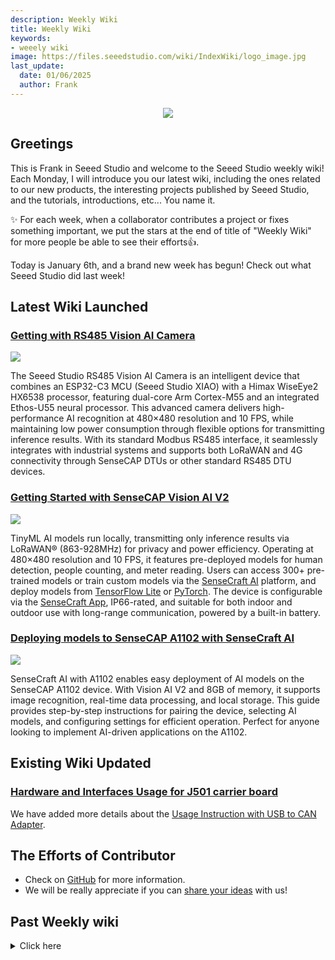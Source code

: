 ```yaml
---
description: Weekly Wiki
title: Weekly Wiki
keywords:
- weeely wiki
image: https://files.seeedstudio.com/wiki/IndexWiki/logo_image.jpg
last_update:
  date: 01/06/2025
  author: Frank
---
```


<div align="center"><img width={1000} src="https://files.seeedstudio.com/wiki/IndexWiki/logo.png" /></div>

## Greetings

This is Frank in Seeed Studio and welcome to the Seeed Studio weekly wiki! Each Monday, I will introduce you our latest wiki, including the ones related to our new products, the interesting projects published by Seeed Studio, and the tutorials, introductions, etc... You name it.

✨ For each week, when a collaborator contributes a project or fixes something important, we put the stars at the end of title of "Weekly Wiki" for more people be able to see their efforts👍.

Today is January 6th, and a brand new week has begun! Check out what Seeed Studio did last week!

## Latest Wiki Launched

### [Getting with RS485 Vision AI Camera](https://wiki.seeedstudio.com/getting_started_with_rs485_vision_ai_cam/)

<div style={{textAlign:'center'}}><img src="https://files.seeedstudio.com/wiki/A1102/SenseCraft_AI_With_A1102/top.jpg" style={{width:800, height:'auto'}}/></div>

The Seeed Studio RS485 Vision AI Camera is an intelligent device that combines an ESP32-C3 MCU (Seeed Studio XIAO) with a Himax WiseEye2 HX6538 processor, featuring dual-core Arm Cortex-M55 and an integrated Ethos-U55 neural processor. This advanced camera delivers high-performance AI recognition at 480×480 resolution and 10 FPS, while maintaining low power consumption through flexible options for transmitting inference results. With its standard Modbus RS485 interface, it seamlessly integrates with industrial systems and supports both LoRaWAN and 4G connectivity through SenseCAP DTUs or other standard RS485 DTU devices.

### [Getting Started with SenseCAP Vision AI V2](https://wiki.seeedstudio.com/sensecap_a1102/)

<div style={{textAlign:'center'}}><img src="https://files.seeedstudio.com/wiki/A1102/SenseCraft_AI_With_A1102/A1102_shop.jpg" style={{width:800, height:'auto'}}/></div>

TinyML AI models run locally, transmitting only inference results via LoRaWAN® (863-928MHz) for privacy and power efficiency. Operating at 480×480 resolution and 10 FPS, it features pre-deployed models for human detection, people counting, and meter reading. Users can access 300+ pre-trained models or train custom models via the [SenseCraft AI](https://sensecraft.seeed.cc/ai/#/home) platform, and deploy models from [TensorFlow Lite](https://www.tensorflow.org/) or [PyTorch](https://pytorch.org/). The device is configurable via the [SenseCraft App](https://sensecap-mate-download.seeed.cn/), IP66-rated, and suitable for both indoor and outdoor use with long-range communication, powered by a built-in battery.

### [Deploying models to SenseCAP A1102 with SenseCraft AI](https://wiki.seeedstudio.com/train_ai_with_a1102/)

<div style={{textAlign:'center'}}><img src="https://files.seeedstudio.com/wiki/A1102/SenseCraft_AI_With_A1102/20.jpg" style={{width:800, height:'auto'}}/></div>

SenseCraft AI with A1102 enables easy deployment of AI models on the SenseCAP A1102 device. With Vision AI V2 and 8GB of memory, it supports image recognition, real-time data processing, and local storage. This guide provides step-by-step instructions for pairing the device, selecting AI models, and configuring settings for efficient operation. Perfect for anyone looking to implement AI-driven applications on the A1102.

## Existing Wiki Updated

### [Hardware and Interfaces Usage for J501 carrier board](https://wiki.seeedstudio.com/j501_carrier_board_interfaces_usage/)

We have added more details about the [Usage Instruction with USB to CAN Adapter](https://wiki.seeedstudio.com/j501_carrier_board_interfaces_usage/#usage-instruction-with-usb-to-can-adapter).

## The Efforts of Contributor

<!-- ### [Seeed Studio Round Display for XIAO Christmas Ball](https://wiki.seeedstudio.com/round_display_christmas_ball/)

<div style={{textAlign:'center'}}>
  <img src="https://files.seeedstudio.com/wiki/Christmas_round_display/Christmas_ball.gif" style={{width:400, height:'auto'}}/>
</div>

On this tutorial I'm going to show you how you can create a Christmas ball with falling snow and changing background images. -->

- Check on [GitHub](https://github.com/orgs/Seeed-Studio/projects/6) for more information.
- We will be really appreciate if you can [share your ideas](https://github.com/orgs/Seeed-Studio/projects/6?pane=issue&itemId=35179519) with us!

## Past Weekly wiki

<details><summary>Click here</summary>

- [weekly wiki on 2.27th](/Seeed_Elderly/weekly_wiki/wiki227)
- [weekly wiki on 3.06th](/Seeed_Elderly/weekly_wiki/wiki306)
- [weekly wiki on 3.13th](/Seeed_Elderly/weekly_wiki/wiki313)
- [weekly wiki on 3.20th](/Seeed_Elderly/weekly_wiki/wiki320)
- [weekly wiki on 3.27th](/Seeed_Elderly/weekly_wiki/wiki327)
- [weekly wiki on 4.03rd](/Seeed_Elderly/weekly_wiki/wiki403)
- [weekly wiki on 4.10th](/Seeed_Elderly/weekly_wiki/wiki410)
- [weekly wiki on 4.17th](/Seeed_Elderly/weekly_wiki/wiki417)
- [weekly wiki on 4.24th](/Seeed_Elderly/weekly_wiki/wiki424)
- [weekly wiki on 5.15th](/Seeed_Elderly/weekly_wiki/wiki515)
- [weekly wiki on 5.22nd](/Seeed_Elderly/weekly_wiki/wiki522)
- [weekly wiki on 5.29th](/Seeed_Elderly/weekly_wiki/wiki529)
- [weekly wiki on 6.05th](/Seeed_Elderly/weekly_wiki/wiki605)
- [weekly wiki on 6.12th](/Seeed_Elderly/weekly_wiki/wiki612)
- [weekly wiki on 6.19th](/Seeed_Elderly/weekly_wiki/wiki619)
- [weekly wiki on 7.03th](/Seeed_Elderly/weekly_wiki/wiki703)
- [weekly wiki on 7.10th](/Seeed_Elderly/weekly_wiki/wiki710)
- [weekly wiki on 7.17th](/Seeed_Elderly/weekly_wiki/wiki717)
- [weekly wiki on 7.24th](/Seeed_Elderly/weekly_wiki/wiki724)
- [weekly wiki on 7.31th](/Seeed_Elderly/weekly_wiki/wiki731)
- [weekly wiki on 8.07th](/Seeed_Elderly/weekly_wiki/wiki807)
- [weekly wiki on 8.21st](/Seeed_Elderly/weekly_wiki/wiki821)
- [weekly wiki on 8.28th](/Seeed_Elderly/weekly_wiki/wiki828)
- [weekly wiki on 9.11st](/Seeed_Elderly/weekly_wiki/wiki911)
- [weekly wiki on 9.18th](/Seeed_Elderly/weekly_wiki/wiki918)
- [weekly wiki on 9.25th](/Seeed_Elderly/weekly_wiki/wiki925)
- [weekly wiki on 10.9th](/Seeed_Elderly/weekly_wiki/wiki1009)
- [weekly wiki on 10.16th](/Seeed_Elderly/weekly_wiki/wiki1016)
- [weekly wiki on 10.23th](/Seeed_Elderly/weekly_wiki/wiki1023)
- [weekly wiki on 10.30th](/Seeed_Elderly/weekly_wiki/wiki1030)
- [weekly wiki on 11.06th](/Seeed_Elderly/weekly_wiki/wiki1106)
- [weekly wiki on 11.13th](/Seeed_Elderly/weekly_wiki/wiki1113)
- [weekly wiki on 11.20th](/Seeed_Elderly/weekly_wiki/wiki1120)
- [weekly wiki on 11.27th](/Seeed_Elderly/weekly_wiki/wiki1127)
- [weekly wiki on 12.04th](/Seeed_Elderly/weekly_wiki/wiki1204)
- [weekly wiki on 12.11th](/Seeed_Elderly/weekly_wiki/wiki1211)
- [weekly wiki on 12.18th](/Seeed_Elderly/weekly_wiki/wiki1218)
- [weekly wiki on 12.25th](/Seeed_Elderly/weekly_wiki/wiki1225)
- [weekly wiki on 2024.1.08th](/Seeed_Elderly/weekly_wiki/wiki240108)
- [weekly wiki on 2024.1.15th](/Seeed_Elderly/weekly_wiki/wiki240115)
- [weekly wiki on 2024.1.22nd](/Seeed_Elderly/weekly_wiki/wiki240122)
- [weekly wiki on 2024.1.29th](/Seeed_Elderly/weekly_wiki/wiki240129)
- [weekly wiki on 2024.2.19th](/Seeed_Elderly/weekly_wiki/wiki240219)
- [weekly wiki on 2024.2.26th](/Seeed_Elderly/weekly_wiki/wiki240226)
- [weekly wiki on 2024.3.04th](/Seeed_Elderly/weekly_wiki/wiki240304)
- [weekly wiki on 2024.3.11th](/Seeed_Elderly/weekly_wiki/wiki240311)
- [weekly wiki on 2024.3.18th](/Seeed_Elderly/weekly_wiki/wiki240318)
- [weekly wiki on 2024.3.25th](/Seeed_Elderly/weekly_wiki/wiki240325)
- [weekly wiki on 2024.4.01st](/Seeed_Elderly/weekly_wiki/wiki240401)
- [weekly wiki on 2024.4.08th](/Seeed_Elderly/weekly_wiki/wiki240408)
- [weekly wiki on 2024.4.15th](/Seeed_Elderly/weekly_wiki/wiki240415)
- [weekly wiki on 2024.4.22nd](/Seeed_Elderly/weekly_wiki/wiki240422)
- [weekly wiki on 2024.4.29th](/Seeed_Elderly/weekly_wiki/wiki240429)
- [weekly wiki on 2024.5.06th](/Seeed_Elderly/weekly_wiki/wiki240506)
- [weekly wiki on 2024.5.13th](/Seeed_Elderly/weekly_wiki/wiki240513)
- [weekly wiki on 2024.5.20th](/Seeed_Elderly/weekly_wiki/wiki240520)
- [weekly wiki on 2024.5.27th](/Seeed_Elderly/weekly_wiki/wiki240527)
- [weekly wiki on 2024.6.03rd](/Seeed_Elderly/weekly_wiki/wiki240603)
- [weekly wiki on 2024.6.10th](/Seeed_Elderly/weekly_wiki/wiki240610)
- [weekly wiki on 2024.6.17th](/Seeed_Elderly/weekly_wiki/wiki240617)
- [weekly wiki on 2024.6.24th](/Seeed_Elderly/weekly_wiki/wiki240624)
- [weekly wiki on 2024.7.01st](/Seeed_Elderly/weekly_wiki/wiki240701)
- [weekly wiki on 2024.7.08th](/Seeed_Elderly/weekly_wiki/wiki240708)
- [weekly wiki on 2024.7.16th](/Seeed_Elderly/weekly_wiki/wiki240716)
- [weekly wiki on 2024.7.22th](/Seeed_Elderly/weekly_wiki/wiki240722)
- [weekly wiki on 2024.7.29th](/Seeed_Elderly/weekly_wiki/wiki240729)
- [weekly wiki on 2024.8.05th](/Seeed_Elderly/weekly_wiki/wiki240805)
- [weekly wiki on 2024.8.12th](/Seeed_Elderly/weekly_wiki/wiki240812)
- [weekly wiki on 2024.8.19th](/Seeed_Elderly/weekly_wiki/wiki240819)
- [weekly wiki on 2024.8.26th](/Seeed_Elderly/weekly_wiki/wiki240826)
- [weekly wiki on 2024.9.02nd](/Seeed_Elderly/weekly_wiki/wiki240902)
- [weekly wiki on 2024.9.09th](/Seeed_Elderly/weekly_wiki/wiki240909)
- [weekly wiki on 2024.9.16th](/Seeed_Elderly/weekly_wiki/wiki240918)
- [weekly wiki on 2024.9.23th](/Seeed_Elderly/weekly_wiki/wiki240923)
- [weekly wiki on 2024.9.30th](/Seeed_Elderly/weekly_wiki/wiki240930)
- [weekly wiki on 2024.10.07th](/Seeed_Elderly/weekly_wiki/wiki241007)
- [weekly wiki on 2024.10.14th](/Seeed_Elderly/weekly_wiki/wiki241014)
- [weekly wiki on 2024.10.21th](/Seeed_Elderly/weekly_wiki/wiki241021)
- [weekly wiki on 2024.10.28th](/Seeed_Elderly/weekly_wiki/wiki241028)
- [weekly wiki on 2024.11.04th](/Seeed_Elderly/weekly_wiki/wiki241104)
- [weekly wiki on 2024.11.11th](/Seeed_Elderly/weekly_wiki/wiki241111)
- [weekly wiki on 2024.11.18th](/Seeed_Elderly/weekly_wiki/wiki241118)
- [weekly wiki on 2024.11.25th](/Seeed_Elderly/weekly_wiki/wiki241125)
- [weekly wiki on 2024.12.02nd](/Seeed_Elderly/weekly_wiki/wiki241202)
- [weekly wiki on 2024.12.09th](/Seeed_Elderly/weekly_wiki/wiki241209)
- [weekly wiki on 2024.12.16th](/Seeed_Elderly/weekly_wiki/wiki241216)
- [weekly wiki on 2024.12.23th](/Seeed_Elderly/weekly_wiki/wiki241223)
- [weekly wiki on 2024.12.30th](/Seeed_Elderly/weekly_wiki/wiki241230)

</details>
